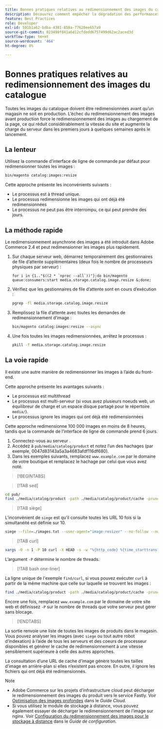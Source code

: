 ```yaml
---
title: Bonnes pratiques relatives au redimensionnement des images du catalogue
description: Découvrez comment empêcher la dégradation des performances avant le lancement en production de votre site Adobe Commerce.
feature: Best Practices
role: Developer
exl-id: 591b1a62-bdba-4301-858a-77620ee657a9
source-git-commit: 823498f041a6d12cfdedd6757499d62ac2aced3d
workflow-type: tm+mt
source-wordcount: '464'
ht-degree: 0%

---
```


# Bonnes pratiques relatives au redimensionnement des images du catalogue

Toutes les images du catalogue doivent être redimensionnées avant qu’un magasin ne soit en production. L’échec du redimensionnement des images avant production force le redimensionnement des images au chargement de la page, ce qui réduit considérablement la vitesse du site et augmente la charge du serveur dans les premiers jours à quelques semaines après le lancement.

## La lenteur

Utilisez la commande d’interface de ligne de commande par défaut pour redimensionner toutes les images :

```bash
bin/magento catalog:images:resize
```

Cette approche présente les inconvénients suivants :

- Le processus est à thread unique.
- Le processus redimensionne les images qui ont déjà été redimensionnées
- Le processus ne peut pas être interrompu, ce qui peut prendre des jours.

## La méthode rapide

Le redimensionnement asynchrone des images a été introduit dans Adobe Commerce 2.4 et peut redimensionner les images plus rapidement.

1. Sur chaque serveur web, démarrez temporairement des gestionnaires de file d’attente supplémentaires (deux fois le nombre de processeurs physiques par serveur) :

   ```bsh
   for i in {1.."$((2 * `nproc --all`))"};do bin/magento queue:consumers:start media.storage.catalog.image.resize &;done;
   ```

1. Vérifiez que les gestionnaires de file d’attente sont en cours d’exécution :

   ```bash
   pgrep -fl media.storage.catalog.image.resize
   ```

1. Remplissez la file d’attente avec toutes les demandes de redimensionnement d’image :

   ```bash
   bin/magento catalog:images:resize --async
   ```

1. Une fois toutes les images redimensionnées, arrêtez le processus :

   ```bash
   pkill -f media.storage.catalog.image.resize
   ```

## La voie rapide

Il existe une autre manière de redimensionner les images à l’aide du front-end.

Cette approche présente les avantages suivants :

- Le processus est multithread
- Le processus est multi-serveur (si vous avez plusieurs noeuds web, un équilibreur de charge et un espace disque partagé pour le répertoire `media/`).
- Le processus ignore les images qui ont déjà été redimensionnées

Cette approche redimensionne 100 000 images en moins de 8 heures, tandis que la commande de l’interface de ligne de commande prend 6 jours.

1. Connectez-vous au serveur .
1. Accédez à `pub/media/catalog/product` et notez l’un des hachages (par exemple, 0047d83143a5a3a4683afdf116df680).
1. Dans les exemples suivants, remplacez `www.example.com` par le domaine de votre boutique et remplacez le hachage par celui que vous avez noté.

>[!BEGINTABS]

>[!TAB sed]

```bash
cd pub/
find ./media/catalog/product -path ./media/catalog/product/cache -prune -o -type f -print | sed 's~./media/catalog/product/~https://www.example.com/media/catalog/product/cache/0047d83143a5a3a4683afdf1116df680/~g' > images.txt
```

>[!TAB siège]

L’inconvénient de `siege` est qu’il consulte toutes les URL 10 fois si la simultanéité est définie sur 10.

```bash
siege --file=./images.txt --user-agent="image-resizer" --no-follow --no-parser --concurrent=10 --reps=once
```

>[!TAB curl]

```bash
xargs -0 -n 1 -P 10 curl -X HEAD -s -w "%{http_code} %{time_starttransfer} %{url_effective}\n" < <(tr \\n \\0 <images.txt)
```

L’argument `-P` détermine le nombre de threads.

>[!TAB bash one-liner]

La ligne unique de l&#39;exemple `find/curl`, si vous pouvez exécuter `curl` à partir de la même machine que celle sur laquelle se trouvent les images :

```bash
find ./media/catalog/product -path ./media/catalog/product/cache -prune -o -type f -print | sed 's~./media/catalog/product/~https://www.example.com/media/catalog/product/cache/0047d83143a5a3a4683afdf1116df680/~g' | xargs -n 1 -P 10 curl -X HEAD -s -w "%{http_code} %{time_starttransfer} %{url_effective}\n"
```

Encore une fois, remplacez `www.example.com` par le domaine de votre site web et définissez `-P` sur le nombre de threads que votre serveur peut gérer sans blocage.

>[!ENDTABS]

La sortie renvoie une liste de toutes les images de produits dans le magasin. Vous pouvez analyser les images (avec `siege` ou tout autre robot d’indexation) à l’aide de tous les serveurs et des coeurs de processeur disponibles et générer le cache de redimensionnement à une vitesse sensiblement supérieure à celle des autres approches.

La consultation d’une URL de cache d’image génère toutes les tailles d’image en arrière-plan si elles n’existent pas encore. En outre, il ignore les fichiers qui ont déjà été redimensionnés.

>[!NOTE]
>
>- Adobe Commerce sur les projets d’infrastructure cloud peut décharger le redimensionnement des images du produit vers le service Fastly. Voir [Optimisation des images profondes](https://experienceleague.adobe.com/docs/commerce-cloud-service/user-guide/cdn/fastly-image-optimization.html?lang=fr#deep-image-optimization) dans le _Guide Cloud_.
>- Si vous utilisez le module de stockage à distance, vous pouvez également essayer de décharger le redimensionnement de l’image sur nginx. Voir [Configuration du redimensionnement des images pour le stockage à distance](https://experienceleague.adobe.com/docs/commerce-operations/configuration-guide/storage/remote-storage/remote-storage-image-resize.html?lang=fr) dans le _Guide de configuration_.
